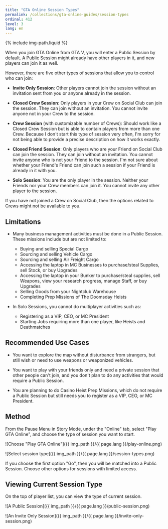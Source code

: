 ```yaml
---
title: "GTA Online Session Types"
permalink: /collections/gta-online-guides/session-types
ordinal: 412
level: 3
lang: en
---
```

{% include img-path.liquid %}

When you join GTA Online from GTA V, you will enter a Public Session by
default. A Public Session might already have other players in it, and new
players can join it as well.

However, there are five other types of sessions that allow you to control who
can join:

- **Invite Only Session**: Other players cannot join the session without an
  invitation sent from you or anyone already in the session.

- **Closed Crew Session**: Only players in your Crew on Social Club can join
  the session. They can join without an invitation. You cannot invite anyone
  not in your Crew to the session.

- **Crew Session** (with customizable number of Crews): Should work like a
  Closed Crew Session but is able to contain players from more than one Crew.
  Because I don't start this type of session very often, I'm sorry for not
  being able to provide a precise description on how it works exactly.

- **Closed Friend Session**: Only players who are your Friend on Social Club
  can join the session. They can join without an invitation. You cannot invite
  anyone who is not your Friend to the session. I'm not sure about whether your
  Friend's Friend can join such a session if your Friend is already in it with
  you.

- **Solo Session**: You are the only player in the session. Neither your
  Friends nor your Crew members can join it. You cannot invite any other player
  to the session.

If you have not joined a Crew on Social Club, then the options related to Crews
might not be available to you.

## Limitations

- Many business management activities must be done in a Public Session. These
  missions include but are not limited to:
  - Buying and selling Special Cargo
  - Sourcing and selling Vehicle Cargo
  - Sourcing and selling Air Freight Cargo
  - Accessing the laptop in MC Businesses to purchase/steal Supplies, sell
    Stock, or buy Upgrades
  - Accessing the laptop in your Bunker to purchase/steal supplies, sell
    Weapons, view your research progress, manage Staff, or buy Upgrades
  - Selling Goods from your Nightclub Warehouse
  - Completing Prep Missions of The Doomsday Heists

- In Solo Sessions, you cannot do multiplayer activities such as:
  - Registering as a VIP, CEO, or MC President
  - Starting Jobs requiring more than one player, like Heists and Deathmatches

## Recommended Use Cases

- You want to explore the map without disturbance from strangers, but still
  wish or need to use weapons or weaponized vehicles.

- You want to play with your friends only and need a private session that other
  people can't join, and you don't plan to do any activities that would require
  a Public Session.

- You are planning to do Casino Heist Prep Missions, which do not require a
  Public Session but still needs you to register as a VIP, CEO, or MC
  President.

## Method

From the Pause Menu in Story Mode, under the "Online" tab, select "Play GTA
Online", and choose the type of session you want to start.

![Choose "Play GTA Online"]({{ img_path }}/{{ page.lang }}/play-online.png)

![Select session type]({{ img_path }}/{{ page.lang }}/session-types.png)

If you choose the first option "Go", then you will be matched into a Public
Session. Choose other options for sessions with limited access.

## Viewing Current Session Type

On the top of player list, you can view the type of current session.

![A Public Session]({{ img_path }}/{{ page.lang }}/public-session.png)

![An Invite Only
Session]({{ img_path }}/{{ page.lang }}/invite-only-session.png)
